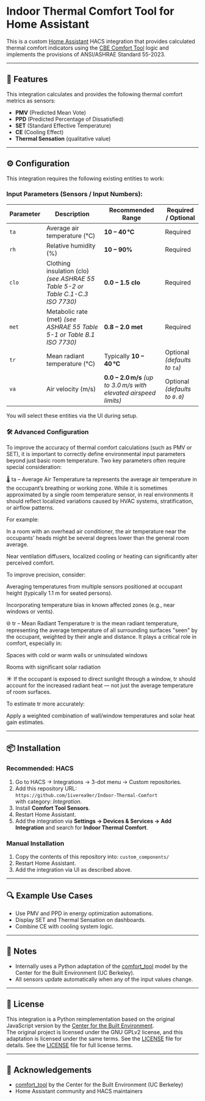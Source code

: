 # Indoor Thermal Comfort Tool for Home Assistant

This is a custom [Home Assistant](https://www.home-assistant.io/) HACS integration that provides calculated thermal comfort indicators using the [CBE Comfort Tool](https://comfort.cbe.berkeley.edu/) logic and implements the provisions of ANSI/ASHRAE Standard 55-2023.

---

## 🧊 Features

This integration calculates and provides the following thermal comfort metrics as sensors:

- **PMV** (Predicted Mean Vote)
- **PPD** (Predicted Percentage of Dissatisfied)
- **SET** (Standard Effective Temperature)
- **CE** (Cooling Effect)
- **Thermal Sensation** (qualitative value)

---

## ⚙️ Configuration

This integration requires the following existing entities to work:

### Input Parameters (Sensors / Input Numbers):

| Parameter | Description                                                | Recommended Range                                       | Required / Optional            |
| --------- | ---------------------------------------------------------- | ----------------------------------------------------------------- | ------------------------------ |
| `ta`      | Average air temperature (°C)                                       | **10 – 40 °C**                                                    | Required                       |
| `rh`      | Relative humidity (%)                                      | **10 – 90%**                                                      | Required                       |
| `clo`     | Clothing insulation (clo)  *(see ASHRAE 55 Table 5-2 or Table C.1-C.3 ISO 7730)* | **0.0 – 1.5 clo**                                                 | Required                       |
| `met`     | Metabolic rate (met) *(see ASHRAE 55 Table 5-1 or Table B.1 ISO 7730)*       | **0.8 – 2.0 met**                                                 | Required                       |
| `tr`      | Mean radiant temperature (°C)                              | Typically **10 – 40 °C**                                          | Optional *(defaults to `ta`)*  |
| `va`      | Air velocity (m/s)                                         | **0.0 – 2.0 m/s** *(up to 3.0 m/s with elevated airspeed limits)* | Optional *(defaults to `0.0`)* |


You will select these entities via the UI during setup.

### 🛠️ Advanced Configuration
To improve the accuracy of thermal comfort calculations (such as PMV or SET), it is important to correctly define environmental input parameters beyond just basic room temperature. Two key parameters often require special consideration:

🌡️ ta – Average Air Temperature
ta represents the average air temperature in the occupant’s breathing or working zone. While it is sometimes approximated by a single room temperature sensor, in real environments it should reflect localized variations caused by HVAC systems, stratification, or airflow patterns.

For example:

In a room with an overhead air conditioner, the air temperature near the occupants' heads might be several degrees lower than the general room average.

Near ventilation diffusers, localized cooling or heating can significantly alter perceived comfort.

To improve precision, consider:

Averaging temperatures from multiple sensors positioned at occupant height (typically 1.1 m for seated persons).

Incorporating temperature bias in known affected zones (e.g., near windows or vents).

🌐 tr – Mean Radiant Temperature
tr is the mean radiant temperature, representing the average temperature of all surrounding surfaces "seen" by the occupant, weighted by their angle and distance. It plays a critical role in comfort, especially in:

Spaces with cold or warm walls or uninsulated windows

Rooms with significant solar radiation

☀️ If the occupant is exposed to direct sunlight through a window, tr should account for the increased radiant heat — not just the average temperature of room surfaces.

To estimate tr more accurately:

Apply a weighted combination of wall/window temperatures and solar heat gain estimates.

---

## 📦 Installation

### Recommended: HACS

1. Go to HACS → Integrations → 3-dot menu → Custom repositories.
2. Add this repository URL:  
   `https://github.com/1iverea9er/Indoor-Thermal-Comfort`  
   with category: *Integration*.
3. Install **Comfort Tool Sensors**.
4. Restart Home Assistant.
5. Add the integration via **Settings → Devices & Services → Add Integration** and search for **Indoor Thermal Comfort**.

### Manual Installation

1. Copy the contents of this repository into: `custom_components/`
2. Restart Home Assistant.
3. Add the integration via UI as described above.

---

## 🔍 Example Use Cases

- Use PMV and PPD in energy optimization automations.
- Display SET and Thermal Sensation on dashboards.
- Combine CE with cooling system logic.

---

## 🧪 Notes

- Internally uses a Python adaptation of the [comfort_tool](https://github.com/CenterForTheBuiltEnvironment/comfort_tool) model by the Center for the Built Environment (UC Berkeley).
- All sensors update automatically when any of the input values change.

---

## 🧾 License

This integration is a Python reimplementation based on the original JavaScript version by the [Center for the Built Environment](https://github.com/CenterForTheBuiltEnvironment/comfort_tool).  
The original project is licensed under the GNU GPLv2 license, and this adaptation is licensed under the same terms. See the [LICENSE](LICENSE) file for details.
See the [LICENSE](LICENSE) file for full license terms.

---

## 🙏 Acknowledgements

- [comfort_tool](https://github.com/CenterForTheBuiltEnvironment/comfort_tool) by the Center for the Built Environment (UC Berkeley)
- Home Assistant community and HACS maintainers
